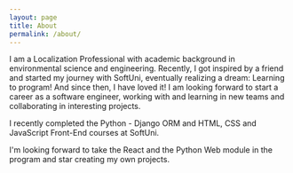 ```yaml
---
layout: page
title: About
permalink: /about/
---
```


I am a Localization Professional with academic background in
environmental science and engineering. Recently, I got inspired
by a friend and started my journey with SoftUni, eventually
realizing a dream: Learning to program! And since then, I have
loved it! I am looking forward to start a career as a software
engineer, working with and learning in new teams and
collaborating in interesting projects.

I recently completed the Python - Django ORM and HTML, CSS and
JavaScript Front-End courses at SoftUni.

I'm looking forward to take the React and the Python Web module
in the program and star creating my own projects.
